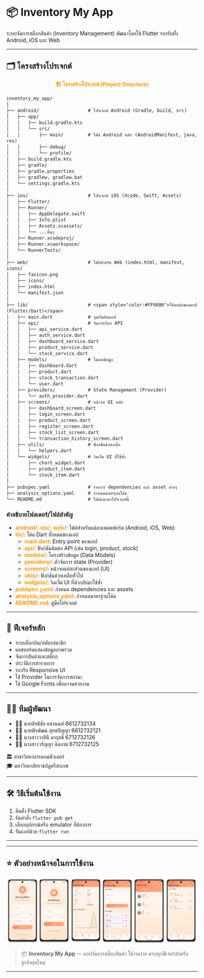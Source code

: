 # 📦 Inventory My App

ระบบจัดการสต็อกสินค้า (Inventory Management) พัฒนาโดยใช้ Flutter รองรับทั้ง Android, iOS และ Web

---



## 🗂️ โครงสร้างโปรเจกต์


<div align="center">

<span style="color:#FF9800"><b>🏗️ โครงสร้างโปรเจกต์ (Project Structure)</b></span>

</div>

```plaintext
inventory_my_app/
│
├── android/                  # โปรเจกต์ Android (Gradle, build, src)
│   ├── app/
│   │   ├── build.gradle.kts
│   │   └── src/
│   │       ├── main/         # ไฟล์ Android หลัก (AndroidManifest, java, res)
│   │       ├── debug/
│   │       └── profile/
│   ├── build.gradle.kts
│   ├── gradle/
│   ├── gradle.properties
│   ├── gradlew, gradlew.bat
│   └── settings.gradle.kts
│
├── ios/                      # โปรเจกต์ iOS (Xcode, Swift, Assets)
│   ├── Flutter/
│   ├── Runner/
│   │   ├── AppDelegate.swift
│   │   ├── Info.plist
│   │   ├── Assets.xcassets/
│   │   └── ...อื่นๆ
│   ├── Runner.xcodeproj/
│   ├── Runner.xcworkspace/
│   └── RunnerTests/
│
├── web/                      # ไฟล์สำหรับ Web (index.html, manifest, icons)
│   ├── favicon.png
│   ├── icons/
│   ├── index.html
│   └── manifest.json
│
├── lib/                      # <span style="color:#FF9800">โค้ดหลักของแอป (Flutter/Dart)</span>
│   ├── main.dart             # จุดเริ่มต้นแอป
│   ├── api/                  # จัดการเรียก API
│   │   ├── api_service.dart
│   │   ├── auth_service.dart
│   │   ├── dashboard_service.dart
│   │   ├── product_service.dart
│   │   └── stock_service.dart
│   ├── models/               # โมเดลข้อมูล
│   │   ├── dashboard.dart
│   │   ├── product.dart
│   │   ├── stock_transaction.dart
│   │   └── user.dart
│   ├── providers/            # State Management (Provider)
│   │   └── auth_provider.dart
│   ├── screens/              # หน้าจอ UI หลัก
│   │   ├── dashboard_screen.dart
│   │   ├── login_screen.dart
│   │   ├── product_screen.dart
│   │   ├── register_screen.dart
│   │   ├── stock_list_screen.dart
│   │   └── transaction_history_screen.dart
│   ├── utils/                # ฟังก์ชันช่วยเหลือ
│   │   └── helpers.dart
│   └── widgets/              # วิดเจ็ต UI ที่ใช้ซ้ำ
│       ├── chart_widget.dart
│       ├── product_item.dart
│       └── stock_item.dart
│
├── pubspec.yaml              # รายการ dependencies และ asset ต่างๆ
├── analysis_options.yaml     # กำหนดมาตรฐานโค้ด
└── README.md                 # ไฟล์แนะนำโปรเจกต์นี้
```

### คำอธิบายโฟลเดอร์/ไฟล์สำคัญ

- <span style="color:#FF9800">**android/**, **ios/**, **web/**</span>: ไฟล์สำหรับแต่ละแพลตฟอร์ม (Android, iOS, Web)
- <span style="color:#FF9800">**lib/**</span>: โค้ด Dart ทั้งหมดของแอป
	- <span style="color:#FF9800">**main.dart**</span>: Entry point ของแอป
	- <span style="color:#FF9800">**api/**</span>: ฟังก์ชันติดต่อ API (เช่น login, product, stock)
	- <span style="color:#FF9800">**models/**</span>: โครงสร้างข้อมูล (Data Models)
	- <span style="color:#FF9800">**providers/**</span>: ตัวจัดการ state (Provider)
	- <span style="color:#FF9800">**screens/**</span>: หน้าจอแต่ละส่วนของแอป (UI)
	- <span style="color:#FF9800">**utils/**</span>: ฟังก์ชันช่วยเหลือทั่วไป
	- <span style="color:#FF9800">**widgets/**</span>: วิดเจ็ต UI ที่นำกลับมาใช้ซ้ำ
- <span style="color:#FF9800">**pubspec.yaml**</span>: กำหนด dependencies และ assets
- <span style="color:#FF9800">**analysis_options.yaml**</span>: กำหนดมาตรฐานโค้ด
- <span style="color:#FF9800">**README.md**</span>: คู่มือโปรเจกต์

---

## 🚀 ฟีเจอร์หลัก

- ระบบล็อกอิน/สมัครสมาชิก
- แดชบอร์ดแสดงข้อมูลภาพรวม
- จัดการสินค้าและสต็อก
- ประวัติการทำรายการ
- รองรับ Responsive UI
- ใช้ Provider ในการจัดการสถานะ
- ใช้ Google Fonts เพื่อความสวยงาม

---

## 👨‍💻 ทีมผู้พัฒนา

- 👨‍💻 นายสิทธิชัย แสงนนท์ 6612732134
- 👨‍💻 นายพีรพัฒน์ สุทธปัญญา 6612732121
- 👩‍💻 นางสาววาสินี มาฤทธิ์ 6712732126
- 👩‍💻 นางสาววรัญญา ฉิมงาม 6712732125

🏛️ สาขาวิทยาการคอมพิวเตอร์  
🎓 มหาวิทยาลัยราชภัฏศรีสะเกษ

---

## 🛠️ วิธีเริ่มต้นใช้งาน

1. ติดตั้ง Flutter SDK
2. รันคำสั่ง `flutter pub get`
3. เลือกอุปกรณ์หรือ emulator ที่ต้องการ
4. รันแอปด้วย `flutter run`

---


---
## ⭐ ตัวอย่างหน้าจอในการใช้งาน

![หน้าจอแอป](./assets/imges/Inventory.png)

> 📦 **Inventory My App** — แอปจัดการสต็อกสินค้า ใช้งานง่าย ครบทุกฟีเจอร์สำหรับธุรกิจยุคใหม่
---
